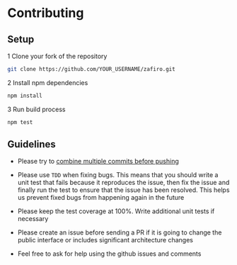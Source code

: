 # Contributing

## Setup

1 Clone your fork of the repository

```sh
git clone https://github.com/YOUR_USERNAME/zafiro.git
```

2 Install npm dependencies

```sh
npm install
```

3 Run build process

```sh
npm test
```

## Guidelines

- Please try to [combine multiple commits before pushing](http://stackoverflow.com/questions/6934752/combining-multiple-commits-before-pushing-in-git)

- Please use `TDD` when fixing bugs. This means that you should write a unit test that fails because it reproduces the issue, then fix the issue and finally run the test to ensure that the issue has been resolved. This helps us prevent fixed bugs from happening again in the future

- Please keep the test coverage at 100%. Write additional unit tests if necessary

- Please create an issue before sending a PR if it is going to change the public interface or includes significant architecture changes

- Feel free to ask for help using the github issues and comments
